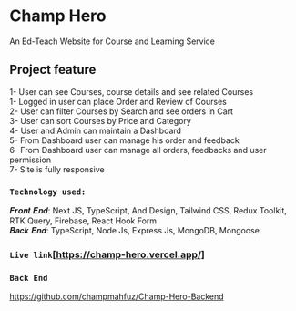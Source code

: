 # Champ Hero

An Ed-Teach Website for Course and Learning Service

## Project feature

1- User can see Courses, course details and see related Courses</br>
1- Logged in user can place Order and Review of Courses</br>
2- User can filter Courses by Search and see orders in Cart</br>
3- User can sort Courses by Price and Category</br>
4- User and Admin can maintain a Dashboard</br>
5- From Dashboard user can manage his order and feedback</br>
6- From Dashboard user can manage all orders, feedbacks and user permission</br>
7- Site is fully responsive</br>

### `Technology used:`

𝑭𝒓𝒐𝒏𝒕 𝑬𝒏𝒅: Next JS, TypeScript, And Design, Tailwind CSS, Redux Toolkit, RTK Query, Firebase, React Hook Form</br>
𝑩𝒂𝒄𝒌 𝑬𝒏𝒅: TypeScript, Node Js, Express Js, MongoDB, Mongoose. </br>

### `Live link`[https://champ-hero.vercel.app/]

### `Back End`

https://github.com/champmahfuz/Champ-Hero-Backend
